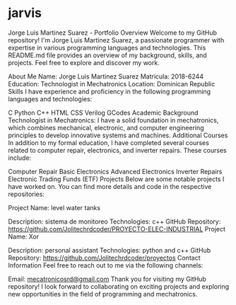 # jarvis
Jorge Luis Martinez Suarez - Portfolio
Overview
Welcome to my GitHub repository! I'm Jorge Luis Martinez Suarez, a passionate programmer with expertise in various programming languages and technologies. This README.md file provides an overview of my background, skills, and projects. Feel free to explore and discover my work.

About Me
Name: Jorge Luis Martinez Suarez
Matricula: 2018-6244
Education: Technologist in Mechatronics
Location: Dominican Republic
Skills
I have experience and proficiency in the following programming languages and technologies:

C
Python
C++
HTML
CSS
Verilog
GCodes
Academic Background
Technologist in Mechatronics: I have a solid foundation in mechatronics, which combines mechanical, electronic, and computer engineering principles to develop innovative systems and machines.
Additional Courses
In addition to my formal education, I have completed several courses related to computer repair, electronics, and inverter repairs. These courses include:

Computer Repair
Basic Electronics
Advanced Electronics
Inverter Repairs
Electronic Trading Funds (ETF)
Projects
Below are some notable projects I have worked on. You can find more details and code in the respective repositories:

Project Name: level water tanks

Description: sistema de monitoreo
Technologies: c++
GitHub Repository: https://github.com/Jolitechrdcoder/PROYECTO-ELEC-INDUSTRIAL
Project Name: Xor

Description: personal assistant
Technologies: python and c++
GitHub Repository: https://github.com/Jolitechrdcoder/proyectos
Contact Information
Feel free to reach out to me via the following channels:

Email: mecatronicosrd@gmail.com
Thank you for visiting my GitHub repository! I look forward to collaborating on exciting projects and exploring new opportunities in the field of programming and mechatronics.
